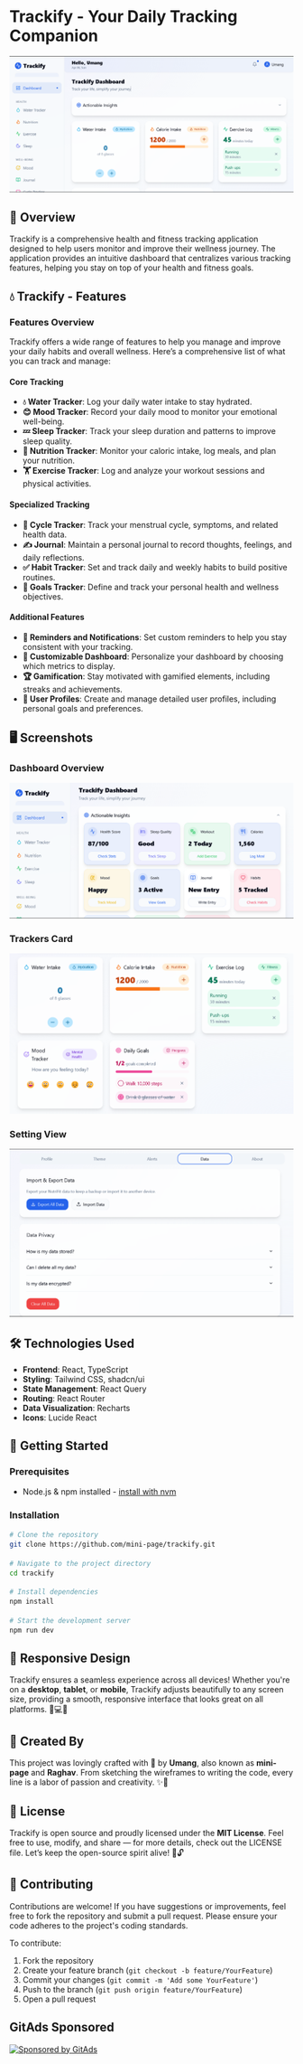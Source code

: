 
# Trackify - Your Daily Tracking Companion

![Trackify Dashboard](./public/Dashboard_coll.png)

## 🌟 Overview

Trackify is a comprehensive health and fitness tracking application designed to help users monitor and improve their wellness journey. The application provides an intuitive dashboard that centralizes various tracking features, helping you stay on top of your health and fitness goals.

## 💧 Trackify - Features

### Features Overview
Trackify offers a wide range of features to help you manage and improve your daily habits and overall wellness. Here’s a comprehensive list of what you can track and manage:

#### Core Tracking
*   **💧 Water Tracker**: Log your daily water intake to stay hydrated.
*   **😊 Mood Tracker**: Record your daily mood to monitor your emotional well-being.
*   **💤 Sleep Tracker**: Track your sleep duration and patterns to improve sleep quality.
*   **🍎 Nutrition Tracker**: Monitor your caloric intake, log meals, and plan your nutrition.
*   **🏋️ Exercise Tracker**: Log and analyze your workout sessions and physical activities.

#### Specialized Tracking
*   **🌸 Cycle Tracker**: Track your menstrual cycle, symptoms, and related health data.
*   **✍️ Journal**: Maintain a personal journal to record thoughts, feelings, and daily reflections.
*   **✅ Habit Tracker**: Set and track daily and weekly habits to build positive routines.
*   **🎯 Goals Tracker**: Define and track your personal health and wellness objectives.
<!-- GitAds-Verify: OPIGWXGTEILFL2PIKERJDS9E41DHPDR1 -->
#### Additional Features
*   **🔔 Reminders and Notifications**: Set custom reminders to help you stay consistent with your tracking.
*   **🎨 Customizable Dashboard**: Personalize your dashboard by choosing which metrics to display.
*   **🏆 Gamification**: Stay motivated with gamified elements, including streaks and achievements.
*   **👤 User Profiles**: Create and manage detailed user profiles, including personal goals and preferences.

## 🖥️ Screenshots

### Dashboard Overview
![Dashboard](./public/Dashboard.png)

### Trackers Card
![Trackers](./public/Trackers.png)

### Setting View
![Settings](./public/settings.png)

## 🛠️ Technologies Used

- **Frontend**: React, TypeScript
- **Styling**: Tailwind CSS, shadcn/ui
- **State Management**: React Query
- **Routing**: React Router
- **Data Visualization**: Recharts
- **Icons**: Lucide React

## 🚀 Getting Started

### Prerequisites

- Node.js & npm installed - [install with nvm](https://github.com/nvm-sh/nvm#installing-and-updating)

### Installation

```bash
# Clone the repository
git clone https://github.com/mini-page/trackify.git

# Navigate to the project directory
cd trackify

# Install dependencies
npm install

# Start the development server
npm run dev
```

## 📱 **Responsive Design**

Trackify ensures a seamless experience across all devices! Whether you're on a **desktop**, **tablet**, or **mobile**, Trackify adjusts beautifully to any screen size, providing a smooth, responsive interface that looks great on all platforms. 📱💻📲

## 👤 **Created By**

This project was lovingly crafted with 💖 by **Umang**, also known as **mini-page** and **Raghav**. From sketching the wireframes to writing the code, every line is a labor of passion and creativity. ✨🚀

## 📄 **License**

Trackify is open source and proudly licensed under the **MIT License**. Feel free to use, modify, and share — for more details, check out the LICENSE file. Let’s keep the open-source spirit alive! 🙌🔓

## 🤝 Contributing

Contributions are welcome! If you have suggestions or improvements, feel free to fork the repository and submit a pull request. Please ensure your code adheres to the project's coding standards.

To contribute:

1. Fork the repository
2. Create your feature branch (`git checkout -b feature/YourFeature`)
3. Commit your changes (`git commit -m 'Add some YourFeature'`)
4. Push to the branch (`git push origin feature/YourFeature`)
5. Open a pull request



## GitAds Sponsored
[![Sponsored by GitAds](https://gitads.dev/v1/ad-serve?source=mini-page/trackify@github)](https://gitads.dev/v1/ad-track?source=mini-page/trackify@github)
